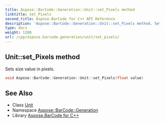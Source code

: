 ```yaml
---
title: Aspose::BarCode::Generation::Unit::set_Pixels method
linktitle: set_Pixels
second_title: Aspose.BarCode for C++ API Reference
description: 'Aspose::BarCode::Generation::Unit::set_Pixels method. Sets size value in pixels in C++.'
type: docs
weight: 1200
url: /cpp/aspose.barcode.generation/unit/set_pixels/
---
```

## Unit::set_Pixels method


Sets size value in pixels.

```cpp
void Aspose::BarCode::Generation::Unit::set_Pixels(float value)
```

## See Also

* Class [Unit](../)
* Namespace [Aspose::BarCode::Generation](../../)
* Library [Aspose.BarCode for C++](../../../)
